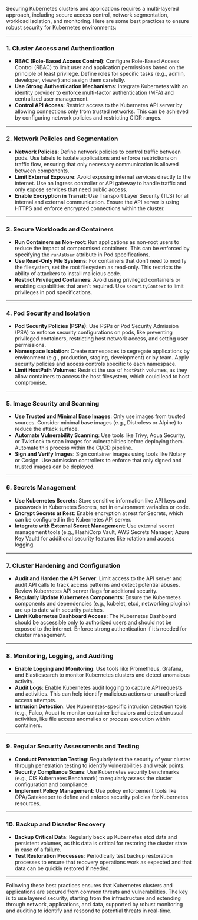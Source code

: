 Securing Kubernetes clusters and applications requires a multi-layered approach, including secure access control, network segmentation, workload isolation, and monitoring. Here are some best practices to ensure robust security for Kubernetes environments:

---

### 1. **Cluster Access and Authentication**
   - **RBAC (Role-Based Access Control)**: Configure Role-Based Access Control (RBAC) to limit user and application permissions based on the principle of least privilege. Define roles for specific tasks (e.g., admin, developer, viewer) and assign them carefully.
   - **Use Strong Authentication Mechanisms**: Integrate Kubernetes with an identity provider to enforce multi-factor authentication (MFA) and centralized user management.
   - **Control API Access**: Restrict access to the Kubernetes API server by allowing connections only from trusted networks. This can be achieved by configuring network policies and restricting CIDR ranges.

---

### 2. **Network Policies and Segmentation**
   - **Network Policies**: Define network policies to control traffic between pods. Use labels to isolate applications and enforce restrictions on traffic flow, ensuring that only necessary communication is allowed between components.
   - **Limit External Exposure**: Avoid exposing internal services directly to the internet. Use an Ingress controller or API gateway to handle traffic and only expose services that need public access.
   - **Enable Encryption in Transit**: Use Transport Layer Security (TLS) for all internal and external communication. Ensure the API server is using HTTPS and enforce encrypted connections within the cluster.

---

### 3. **Secure Workloads and Containers**
   - **Run Containers as Non-root**: Run applications as non-root users to reduce the impact of compromised containers. This can be enforced by specifying the `runAsUser` attribute in Pod specifications.
   - **Use Read-Only File Systems**: For containers that don’t need to modify the filesystem, set the root filesystem as read-only. This restricts the ability of attackers to install malicious code.
   - **Restrict Privileged Containers**: Avoid using privileged containers or enabling capabilities that aren’t required. Use `securityContext` to limit privileges in pod specifications.

---

### 4. **Pod Security and Isolation**
   - **Pod Security Policies (PSPs)**: Use PSPs or Pod Security Admission (PSA) to enforce security configurations on pods, like preventing privileged containers, restricting host network access, and setting user permissions.
   - **Namespace Isolation**: Create namespaces to segregate applications by environment (e.g., production, staging, development) or by team. Apply security policies and access controls specific to each namespace.
   - **Limit HostPath Volumes**: Restrict the use of `hostPath` volumes, as they allow containers to access the host filesystem, which could lead to host compromise.

---

### 5. **Image Security and Scanning**
   - **Use Trusted and Minimal Base Images**: Only use images from trusted sources. Consider minimal base images (e.g., Distroless or Alpine) to reduce the attack surface.
   - **Automate Vulnerability Scanning**: Use tools like Trivy, Aqua Security, or Twistlock to scan images for vulnerabilities before deploying them. Automate this process within the CI/CD pipeline.
   - **Sign and Verify Images**: Sign container images using tools like Notary or Cosign. Use admission controllers to enforce that only signed and trusted images can be deployed.

---

### 6. **Secrets Management**
   - **Use Kubernetes Secrets**: Store sensitive information like API keys and passwords in Kubernetes Secrets, not in environment variables or code.
   - **Encrypt Secrets at Rest**: Enable encryption at rest for Secrets, which can be configured in the Kubernetes API server.
   - **Integrate with External Secret Management**: Use external secret management tools (e.g., HashiCorp Vault, AWS Secrets Manager, Azure Key Vault) for additional security features like rotation and access logging.

---

### 7. **Cluster Hardening and Configuration**
   - **Audit and Harden the API Server**: Limit access to the API server and audit API calls to track access patterns and detect potential abuses. Review Kubernetes API server flags for additional security.
   - **Regularly Update Kubernetes Components**: Ensure the Kubernetes components and dependencies (e.g., kubelet, etcd, networking plugins) are up to date with security patches.
   - **Limit Kubernetes Dashboard Access**: The Kubernetes Dashboard should be accessible only to authorized users and should not be exposed to the internet. Enforce strong authentication if it’s needed for cluster management.

---

### 8. **Monitoring, Logging, and Auditing**
   - **Enable Logging and Monitoring**: Use tools like Prometheus, Grafana, and Elasticsearch to monitor Kubernetes clusters and detect anomalous activity.
   - **Audit Logs**: Enable Kubernetes audit logging to capture API requests and activities. This can help identify malicious actions or unauthorized access attempts.
   - **Intrusion Detection**: Use Kubernetes-specific intrusion detection tools (e.g., Falco, Aqua) to monitor container behaviors and detect unusual activities, like file access anomalies or process execution within containers.

---

### 9. **Regular Security Assessments and Testing**
   - **Conduct Penetration Testing**: Regularly test the security of your cluster through penetration testing to identify vulnerabilities and weak points.
   - **Security Compliance Scans**: Use Kubernetes security benchmarks (e.g., CIS Kubernetes Benchmark) to regularly assess the cluster configuration and compliance.
   - **Implement Policy Management**: Use policy enforcement tools like OPA/Gatekeeper to define and enforce security policies for Kubernetes resources.

---

### 10. **Backup and Disaster Recovery**
   - **Backup Critical Data**: Regularly back up Kubernetes etcd data and persistent volumes, as this data is critical for restoring the cluster state in case of a failure.
   - **Test Restoration Processes**: Periodically test backup restoration processes to ensure that recovery operations work as expected and that data can be quickly restored if needed.

---

Following these best practices ensures that Kubernetes clusters and applications are secured from common threats and vulnerabilities. The key is to use layered security, starting from the infrastructure and extending through network, applications, and data, supported by robust monitoring and auditing to identify and respond to potential threats in real-time.